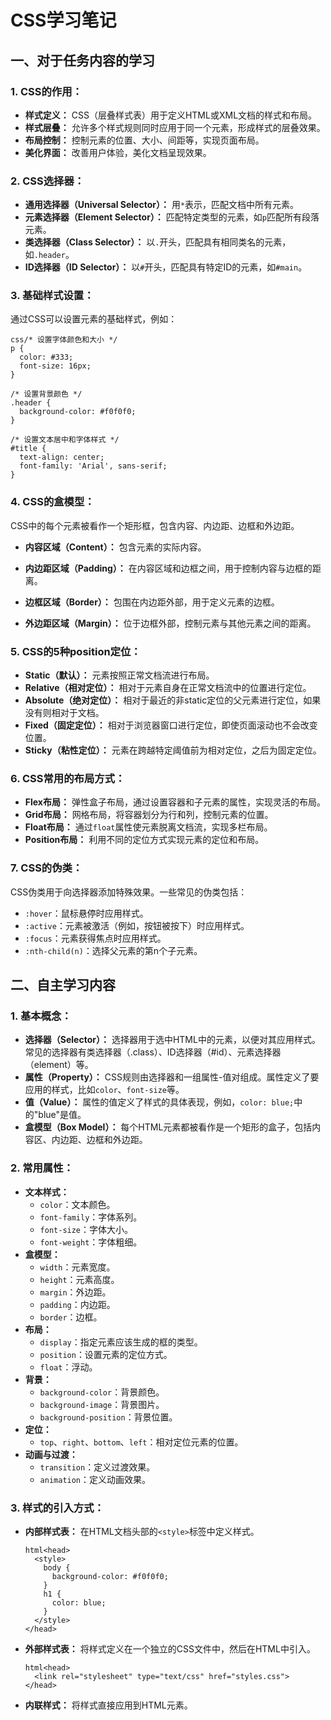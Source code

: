 # CSS学习笔记

## 一、对于任务内容的学习

### 1. **CSS的作用：**

- **样式定义：** CSS（层叠样式表）用于定义HTML或XML文档的样式和布局。
- **样式层叠：** 允许多个样式规则同时应用于同一个元素，形成样式的层叠效果。
- **布局控制：** 控制元素的位置、大小、间距等，实现页面布局。
- **美化界面：** 改善用户体验，美化文档呈现效果。

### 2. **CSS选择器：**

- **通用选择器（Universal Selector）：** 用`*`表示，匹配文档中所有元素。
- **元素选择器（Element Selector）：** 匹配特定类型的元素，如`p`匹配所有段落元素。
- **类选择器（Class Selector）：** 以`.`开头，匹配具有相同类名的元素，如`.header`。
- **ID选择器（ID Selector）：** 以`#`开头，匹配具有特定ID的元素，如`#main`。

### 3. **基础样式设置：**

通过CSS可以设置元素的基础样式，例如：

```
css/* 设置字体颜色和大小 */
p {
  color: #333;
  font-size: 16px;
}

/* 设置背景颜色 */
.header {
  background-color: #f0f0f0;
}

/* 设置文本居中和字体样式 */
#title {
  text-align: center;
  font-family: 'Arial', sans-serif;
}
```

### 4. **CSS的盒模型：**

CSS中的每个元素被看作一个矩形框，包含内容、内边距、边框和外边距。

- **内容区域（Content）：** 包含元素的实际内容。

- **内边距区域（Padding）：** 在内容区域和边框之间，用于控制内容与边框的距离。

- **边框区域（Border）：** 包围在内边距外部，用于定义元素的边框。

- **外边距区域（Margin）：** 位于边框外部，控制元素与其他元素之间的距离。

### 5. **CSS的5种position定位：**

- **Static（默认）：** 元素按照正常文档流进行布局。
- **Relative（相对定位）：** 相对于元素自身在正常文档流中的位置进行定位。
- **Absolute（绝对定位）：** 相对于最近的非static定位的父元素进行定位，如果没有则相对于文档。
- **Fixed（固定定位）：** 相对于浏览器窗口进行定位，即使页面滚动也不会改变位置。
- **Sticky（粘性定位）：** 元素在跨越特定阈值前为相对定位，之后为固定定位。

### 6. **CSS常用的布局方式：**

- **Flex布局：** 弹性盒子布局，通过设置容器和子元素的属性，实现灵活的布局。
- **Grid布局：** 网格布局，将容器划分为行和列，控制元素的位置。
- **Float布局：** 通过`float`属性使元素脱离文档流，实现多栏布局。
- **Position布局：** 利用不同的定位方式实现元素的定位和布局。

### 7. **CSS的伪类：**

CSS伪类用于向选择器添加特殊效果。一些常见的伪类包括：

- `:hover`：鼠标悬停时应用样式。
- `:active`：元素被激活（例如，按钮被按下）时应用样式。
- `:focus`：元素获得焦点时应用样式。
- `:nth-child(n)`：选择父元素的第n个子元素。

## 二、自主学习内容

### 1. **基本概念：**

- **选择器（Selector）：** 选择器用于选中HTML中的元素，以便对其应用样式。常见的选择器有类选择器（.class）、ID选择器（#id）、元素选择器（element）等。
- **属性（Property）：** CSS规则由选择器和一组属性-值对组成。属性定义了要应用的样式，比如`color`、`font-size`等。
- **值（Value）：** 属性的值定义了样式的具体表现，例如，`color: blue;`中的"blue"是值。
- **盒模型（Box Model）：** 每个HTML元素都被看作是一个矩形的盒子，包括内容区、内边距、边框和外边距。

### 2. **常用属性：**

- **文本样式：**
  - `color`：文本颜色。
  - `font-family`：字体系列。
  - `font-size`：字体大小。
  - `font-weight`：字体粗细。
- **盒模型：**
  - `width`：元素宽度。
  - `height`：元素高度。
  - `margin`：外边距。
  - `padding`：内边距。
  - `border`：边框。
- **布局：**
  - `display`：指定元素应该生成的框的类型。
  - `position`：设置元素的定位方式。
  - `float`：浮动。
- **背景：**
  - `background-color`：背景颜色。
  - `background-image`：背景图片。
  - `background-position`：背景位置。
- **定位：**
  - `top`、`right`、`bottom`、`left`：相对定位元素的位置。
- **动画与过渡：**
  - `transition`：定义过渡效果。
  - `animation`：定义动画效果。

### 3. **样式的引入方式：**

- **内部样式表：** 在HTML文档头部的`<style>`标签中定义样式。

  ```
  html<head>
    <style>
      body {
        background-color: #f0f0f0;
      }
      h1 {
        color: blue;
      }
    </style>
  </head>
  ```

- **外部样式表：** 将样式定义在一个独立的CSS文件中，然后在HTML中引入。

  ```
  html<head>
    <link rel="stylesheet" type="text/css" href="styles.css">
  </head>
  ```

- **内联样式：** 将样式直接应用到HTML元素。
